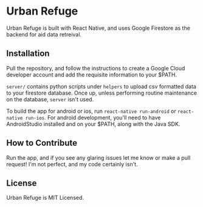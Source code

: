 # Urban Refuge 
Urban Refuge is built with React Native, and uses Google Firestore as the
backend for aid data retreival.

## Installation 
Pull the repository, and follow the instructions to create a Google Cloud
developer account and add the requisite information to your $PATH. 

`server/` contains python scripts under `helpers` to upload csv formatted
data to your firestore database. Once up, unless performing routine maintenance
on the database, `server` isn't used. 

To build the app for android or ios, run `react-native run-android` or
`react-native run-ios`. For android development, you'll need to have
AndroidStudio installed and on your $PATH, along with the Java SDK. 

## How to Contribute
Run the app, and if you see any glaring issues let me know or make a pull
request! I'm not perfect, and my code certainly isn't. 

## License
Urban Refuge is MIT Licensed. 
